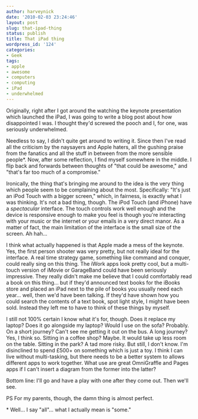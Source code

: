 ```yaml
---
author: harveynick
date: '2010-02-03 23:24:46'
layout: post
slug: that-ipad-thing
status: publish
title: That iPad thing
wordpress_id: '124'
categories:
- Geek
tags:
- apple
- awesome
- computers
- computing
- iPad
- underwhelmed
---
```


Originally, right after I got around the watching the keynote presentation which launched the iPad, I was going to write a blog post about how disappointed I was. I thought they'd screwed the pooch and I, for one, was seriously underwhelmed.

Needless to say, I didn't quite get around to writing it. Since then I've read all the criticism by the naysayers and Apple haters, all the gushing praise from the fanatics and all the stuff in between from the more sensible people\*. Now, after some reflection, I find myself somewhere in the middle. I flip back and forwards between thoughts of "that could be awesome," and "that's far too much of a compromise."

<!-- more -->

Ironically, the thing that's bringing me around to the idea is the very thing which people seem to be complaining about the most. Specifically: "It's just an iPod Touch with a bigger screen," which, in fairness, is exactly what I was thinking. It's not a bad thing, though. The iPod Touch (and iPhone) have a _spectacular_ interface. The touch controls work well enough and the device is responsive enough to make you feel is though you're interacting with your music or the internet or your emails in a very direct manor. As a matter of fact, the main limitation of the interface is the small size of the screen. Ah hah...

I think what actually happened is that Apple made a mess of the keynote. Yes, the first person shooter was very pretty, but not really ideal for the interface. A real time strategy game, something like command and conquer, could really sing on this thing. The iWork apps look pretty cool, but a multi-touch version of iMovie or GarageBand could have been seriously impressive. They really didn't make me believe that I could comfortably read a book on this thing... but if they'd announced text books for the iBooks store and placed an iPad next to the pile of books you usually need each year... well, then we'd have been talking. If they'd have shown how you could search the contents of a text book, spot light style, I might have been sold. Instead they left me to have to think of these things by myself.

I still not 100% certain I know what it's for, though. Does it replace my laptop? Does it go alongside my laptop? Would I use on the sofa? Probably. On a short journey? Can't see me getting it out on the bus. A long journey? Yes, I think so. Sitting in a coffee shop? Maybe. It would take up less room on the table. Sitting in the park? A tad more risky. But still, I don't know. I'm disinclined to spend £500+ on something which is just a toy. I think I can live without multi-tasking, but there needs to be a better system to allows different apps to work together. What use are great OmniGraffle and Pages apps if I can't insert a diagram from the former into the latter?

Bottom line: I'll go and have a play with one after they come out. Then we'll see.

PS For my parents, though, the damn thing is almost perfect.

\* Well... I say "all"... what I actually mean is "some."
